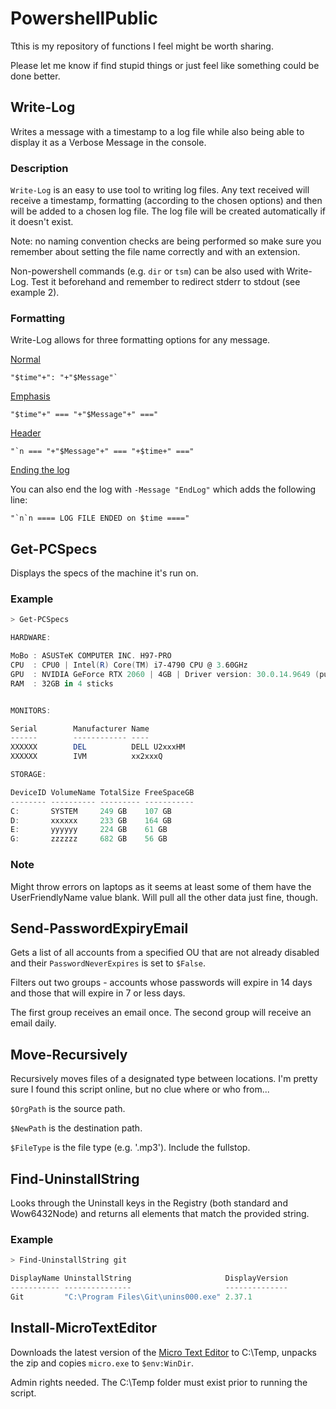 # PowershellPublic

Tthis is my repository of functions I feel might be worth sharing.

Please let me know if find stupid things or just feel like something could be done better.

## Write-Log
Writes a message with a timestamp to a log file while also being able to display it as a Verbose Message in the console.
### Description
`Write-Log` is an easy to use tool to writing log files. Any text received will receive a timestamp, formatting (according to the chosen options) and then will be added to a chosen log file.
The log file will be created automatically if it doesn't exist.

Note: no naming convention checks are being performed so make sure you remember about setting the file name correctly and with an extension.

Non-powershell commands (e.g. `dir` or `tsm`) can be also used with Write-Log. Test it beforehand and remember to redirect stderr to stdout (see example 2).

### Formatting

Write-Log allows for three formatting options for any message.

<ins>Normal</ins>

```
"$time"+": "+"$Message"`
```

<ins>Emphasis</ins>

```
"$time"+" === "+"$Message"+" ==="
```

<ins>Header</ins>

```
"`n === "+"$Message"+" === "+$time+" ==="
```

<ins>Ending the log</ins>

You can also end the log with `-Message "EndLog"` which adds the following line:
```
"`n`n ==== LOG FILE ENDED on $time ===="
```

## Get-PCSpecs

Displays the specs of the machine it's run on.

### Example

```powershell
> Get-PCSpecs

HARDWARE:

MoBo : ASUSTeK COMPUTER INC. H97-PRO
CPU  : CPU0 | Intel(R) Core(TM) i7-4790 CPU @ 3.60GHz
GPU  : NVIDIA GeForce RTX 2060 | 4GB | Driver version: 30.0.14.9649 (published date: 10/20/2021 02:00:00)
RAM  : 32GB in 4 sticks


MONITORS:

Serial        Manufacturer Name
------        ------------ ----
XXXXXX        DEL          DELL U2xxxHM
XXXXXX        IVM          xx2xxxQ

STORAGE:

DeviceID VolumeName TotalSize FreeSpaceGB
-------- ---------- --------- -----------
C:       SYSTEM     249 GB    107 GB
D:       xxxxxx     233 GB    164 GB
E:       yyyyyy     224 GB    61 GB
G:       zzzzzz     682 GB    56 GB

```

### Note

Might throw errors on laptops as it seems at least some of them have the UserFriendlyName value blank. Will pull all the other data just fine, though.

## Send-PasswordExpiryEmail

Gets a list of all accounts from a specified OU that are not already disabled and their `PasswordNeverExpires` is set to `$False`.

Filters out two groups - accounts whose passwords will expire in 14 days and those that will expire in 7 or less days.

The first group receives an email once. The second group will receive an email daily.

## Move-Recursively

Recursively moves files of a designated type between locations. I'm pretty sure I found this script online, but no clue where or who from...

`$OrgPath` is the source path.

`$NewPath` is the destination path.

`$FileType` is the file type (e.g. '.mp3'). Include the fullstop.

## Find-UninstallString

Looks through the Uninstall keys in the Registry (both standard and Wow6432Node) and returns all elements that match the provided string.

### Example

```powershell
> Find-UninstallString git

DisplayName UninstallString                     DisplayVersion
----------- ---------------                     --------------
Git         "C:\Program Files\Git\unins000.exe" 2.37.1
```

## Install-MicroTextEditor

Downloads the latest version of the [Micro Text Editor](https://github.com/zyedidia/micro/blob/master/README.md) to C:\Temp, unpacks the zip and copies `micro.exe` to `$env:WinDir`.

Admin rights needed. The C:\Temp folder must exist prior to running the script.